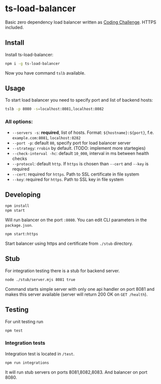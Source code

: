 # ts-load-balancer

Basic zero dependency load balancer written as [Coding Challenge](https://codingchallenges.fyi/challenges/challenge-load-balancer/). HTTPS included.

## Install
Install ts-load-balancer:
```sh
npm i -g ts-load-balancer
```
Now you have command `tslb` available.

## Usage
To start load balancer you need to specify port and list of backend hosts:
```sh
tslb -p 8080 -s=localhost:8081,localhost:8082
```
### All options:
- `--servers -s`: **required**, list of hosts. Format: `${hostname}:${port}`, f.e. `example.com:8081`, `localhost:8282` 
- `--port -p`: default `80`, specify port for load balancer server
- `--strategy`: `rrobin` by default. (TODO: implement more startegies)
- `--check-interval -hc`: default `10_000`, interval in ms between health checks
- `--protocol`: default `http`. If `https` is chosen than `--cert` and `--key` is required
- `--cert`: required for `https`. Path to SSL certificate in file system
- `--key`: required for `https`. Path to SSL key in file system


## Developing
```sh
npm install
npm start
```
Will run balancer on the port `:8080`. You can edit CLI parameters in the `package.json`.

```sh
npm start:https
```
Start balancer using https and certificate from `./stub` directory.

## Stub
For integration testing there is a stub for backend server.
```sh
node ./stub/server.mjs 8081 true
```
Command starts simple server with only one api handler on port 8081 and makes this server available (server will return 200 OK on `GET /health`).

## Testing
For unit testing run 
```sh
npm test
```
### Integration tests
Integration test is located in `/test`.
```sh
npm run integrations
```
It will run stub servers on ports 8081,8082,8083. And balancer on port 8080.